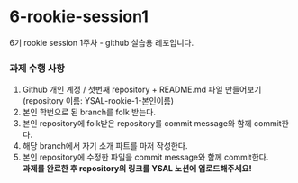 # 6-rookie-session1
6기 rookie session 1주차 - github 실습용 레포입니다.

### 과제 수행 사항
1. Github 개인 계정 / 첫번째 repository + README.md 파일 만들어보기(repository 이름: YSAL-rookie-1-본인이름)
2. 본인 학번으로 된 branch를 folk 받는다.
3. 본인 repository에 folk받은 repository를 commit message와 함께 commit한다.
4. 해당 branch에서 자기 소개 파트를 마저 작성한다.
5. 본인 repository에 수정한 파일을 commit message와 함께 commit한다.   
**과제를 완료한 후 repository의 링크를 YSAL 노션에 업로드해주세요!**

